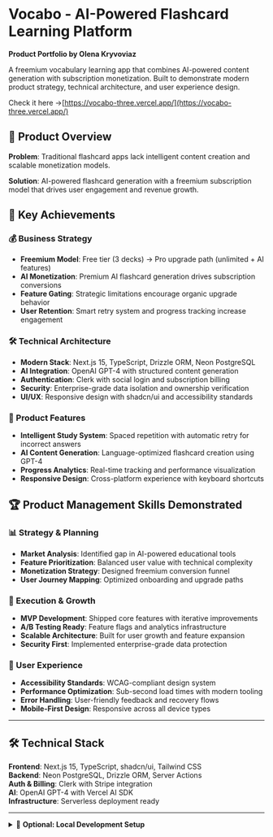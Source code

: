 # Vocabo - AI-Powered Flashcard Learning Platform

**Product Portfolio by Olena Kryvoviaz**

A freemium vocabulary learning app that combines AI-powered content generation with subscription monetization. Built to demonstrate modern product strategy, technical architecture, and user experience design.

Check it here ->[https://vocabo-three.vercel.app/](https://vocabo-three.vercel.app/)

## 🎯 Product Overview

**Problem**: Traditional flashcard apps lack intelligent content creation and scalable monetization models.

**Solution**: AI-powered flashcard generation with a freemium subscription model that drives user engagement and revenue growth.

## 🚀 Key Achievements

### 💰 Business Strategy
- **Freemium Model**: Free tier (3 decks) → Pro upgrade path (unlimited + AI features)
- **AI Monetization**: Premium AI flashcard generation drives subscription conversions
- **Feature Gating**: Strategic limitations encourage organic upgrade behavior
- **User Retention**: Smart retry system and progress tracking increase engagement

### 🛠 Technical Architecture
- **Modern Stack**: Next.js 15, TypeScript, Drizzle ORM, Neon PostgreSQL
- **AI Integration**: OpenAI GPT-4 with structured content generation
- **Authentication**: Clerk with social login and subscription billing
- **Security**: Enterprise-grade data isolation and ownership verification
- **UI/UX**: Responsive design with shadcn/ui and accessibility standards

### 🎨 Product Features
- **Intelligent Study System**: Spaced repetition with automatic retry for incorrect answers
- **AI Content Generation**: Language-optimized flashcard creation using GPT-4
- **Progress Analytics**: Real-time tracking and performance visualization  
- **Responsive Design**: Cross-platform experience with keyboard shortcuts

## 🏆 Product Management Skills Demonstrated

### 📊 Strategy & Planning
- **Market Analysis**: Identified gap in AI-powered educational tools
- **Feature Prioritization**: Balanced user value with technical complexity
- **Monetization Strategy**: Designed freemium conversion funnel
- **User Journey Mapping**: Optimized onboarding and upgrade paths

### 🔄 Execution & Growth
- **MVP Development**: Shipped core features with iterative improvements
- **A/B Testing Ready**: Feature flags and analytics infrastructure
- **Scalable Architecture**: Built for user growth and feature expansion
- **Security First**: Implemented enterprise-grade data protection

### 🎯 User Experience
- **Accessibility Standards**: WCAG-compliant design system
- **Performance Optimization**: Sub-second load times with modern tooling
- **Error Handling**: User-friendly feedback and recovery flows
- **Mobile-First Design**: Responsive across all device types

---

## 🛠 Technical Stack

**Frontend**: Next.js 15, TypeScript, shadcn/ui, Tailwind CSS  
**Backend**: Neon PostgreSQL, Drizzle ORM, Server Actions  
**Auth & Billing**: Clerk with Stripe integration  
**AI**: OpenAI GPT-4 with Vercel AI SDK  
**Infrastructure**: Serverless deployment ready

---

<details>
<summary>🚀 <strong>Optional: Local Development Setup</strong></summary>

### Prerequisites
- Node.js 18+, Neon Database account, Clerk account, OpenAI API key

### Quick Start
```bash
git clone <repository-url>
cd vocabo && npm install
```

### Environment Variables
```bash
# .env.local
NEXT_PUBLIC_CLERK_PUBLISHABLE_KEY=your_key
CLERK_SECRET_KEY=your_secret
DATABASE_URL=your_neon_url
OPENAI_API_KEY=your_openai_key
```

### Run
```bash
npm run db:migrate && npm run dev
```

### Test Key Features
- **Free Plan**: Create 3 decks, test upgrade prompts
- **Pro Plan**: AI generation, unlimited decks  
- **Study Flow**: Keyboard navigation, progress tracking
- **Security**: Test with multiple accounts for data isolation

</details>

